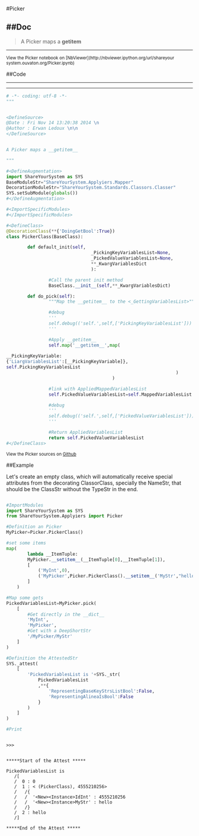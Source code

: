 

<!--
FrozenIsBool False
-->

#Picker

##Doc
----


>
> A Picker maps a __getitem__
>
>

----

<small>
View the Picker notebook on [NbViewer](http://nbviewer.ipython.org/url/shareyour
system.ouvaton.org/Picker.ipynb)
</small>




<!--
FrozenIsBool False
-->

##Code

----

<ClassDocStr>

----

```python
# -*- coding: utf-8 -*-
"""


<DefineSource>
@Date : Fri Nov 14 13:20:38 2014 \n
@Author : Erwan Ledoux \n\n
</DefineSource>


A Picker maps a __getitem__

"""

#<DefineAugmentation>
import ShareYourSystem as SYS
BaseModuleStr="ShareYourSystem.Applyiers.Mapper"
DecorationModuleStr="ShareYourSystem.Standards.Classors.Classer"
SYS.setSubModule(globals())
#</DefineAugmentation>

#<ImportSpecificModules>
#</ImportSpecificModules>

#<DefineClass>
@DecorationClass(**{'DoingGetBool':True})
class PickerClass(BaseClass):

        def default_init(self,
                                _PickingKeyVariablesList=None,
                                _PickedValueVariablesList=None,
                                **_KwargVariablesDict
                                ):

                #Call the parent init method
                BaseClass.__init__(self,**_KwargVariablesDict)

        def do_pick(self):
                """Map the __getitem__ to the <_GettingVariablesList>"""

                #debug
                '''
                self.debug(('self.',self,['PickingKeyVariablesList']))
                '''

                #Apply __getitem__
                self.map('__getitem__',map(
                                                                        lambda
__PickingKeyVariable:
{'LiargVariablesList':[__PickingKeyVariable]},
self.PickingKeyVariablesList
                                                                )
                                        )

                #link with AppliedMappedVariablesList
                self.PickedValueVariablesList=self.MappedVariablesList

                #debug
                '''
                self.debug(('self.',self,['PickedValueVariablesList']))
                '''

                #Return AppliedVariablesList
                return self.PickedValueVariablesList
#</DefineClass>

```

<small>
View the Picker sources on <a href="https://github.com/Ledoux/ShareYourSystem/tr
ee/master/Pythonlogy/ShareYourSystem/Applyiers/Picker"
target="_blank">Github</a>
</small>




<!---
FrozenIsBool True
-->

##Example

Let's create an empty class, which will automatically receive
special attributes from the decorating ClassorClass,
specially the NameStr, that should be the ClassStr
without the TypeStr in the end.

```python

#ImportModules
import ShareYourSystem as SYS
from ShareYourSystem.Applyiers import Picker

#Definition an Picker
MyPicker=Picker.PickerClass()

#set some items
map(
        lambda __ItemTuple:
        MyPicker.__setitem__(__ItemTuple[0],__ItemTuple[1]),
        [
            ('MyInt',0),
            ('MyPicker',Picker.PickerClass().__setitem__('MyStr',"hello")),
        ]
    )

#Map some gets
PickedVariablesList=MyPicker.pick(
    [
        #Get directly in the __dict__
        'MyInt',
        'MyPicker',
        #Get with a DeepShortStr
        '/MyPicker/MyStr'
    ]
)

#Definition the AttestedStr
SYS._attest(
    [
        'PickedVariablesList is '+SYS._str(
            PickedVariablesList
            ,**{
                'RepresentingBaseKeyStrsListBool':False,
                'RepresentingAlineaIsBool':False
            }
        )
    ]
)

#Print



```


```console
>>>


*****Start of the Attest *****

PickedVariablesList is
   /[
   /  0 : 0
   /  1 : < (PickerClass), 4555210256>
   /   /{
   /   /  '<New><Instance>IdInt' : 4555210256
   /   /  '<New><Instance>MyStr' : hello
   /   /}
   /  2 : hello
   /]

*****End of the Attest *****



```

